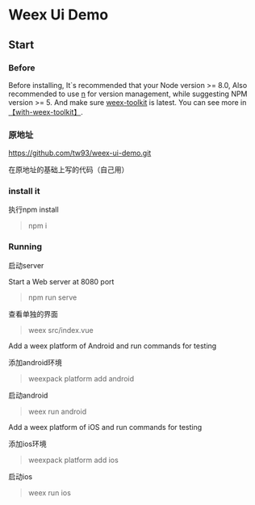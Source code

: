 
# Weex Ui Demo

## Start

### Before

Before installing, It`s recommended that your Node version >= 8.0, Also recommended to use [n](https://github.com/tj/n) for version management, while suggesting NPM version >= 5.
And make sure [weex-toolkit](https://github.com/weexteam/weex-toolkit) is latest. You can see more in [【with-weex-toolkit】](https://alibaba.github.io/weex-ui/#/docs/with-weex-toolkit).

### 原地址
https://github.com/tw93/weex-ui-demo.git

在原地址的基础上写的代码（自己用）

### install it

执行npm install

> npm i

### Running
启动server

Start a Web server at 8080 port

> npm run serve

查看单独的界面

> weex src/index.vue

Add a weex platform of Android and run commands for testing

添加android环境

> weexpack platform add android

启动android

> weex run android

Add a weex platform of iOS and run commands for testing

添加ios环境

> weexpack platform add ios

启动ios

> weex run ios


